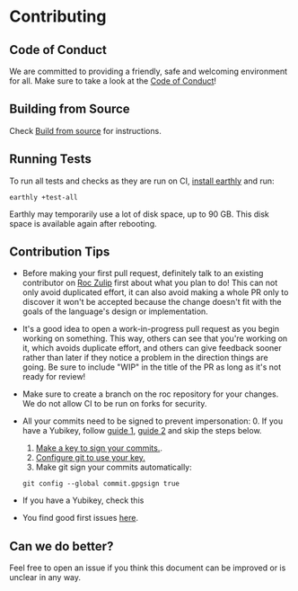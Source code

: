# Contributing

## Code of Conduct

We are committed to providing a friendly, safe and welcoming environment for all. Make sure to take a look at the [Code of Conduct](CodeOfConduct.md)!

## Building from Source

Check [Build from source](BUILDING_FROM_SOURCE.md) for instructions.

## Running Tests

To run all tests and checks as they are run on CI, [install earthly](https://earthly.dev/get-earthly) and run:
```
earthly +test-all
```

Earthly may temporarily use a lot of disk space, up to 90 GB. This disk space is available again after rebooting.

## Contribution Tips

- Before making your first pull request, definitely talk to an existing contributor on [Roc Zulip](https://roc.zulipchat.com) first about what you plan to do! This can not only avoid duplicated effort, it can also avoid making a whole PR only to discover it won't be accepted because the change doesn't fit with the goals of the language's design or implementation.
- It's a good idea to open a work-in-progress pull request as you begin working on something. This way, others can see that you're working on it, which avoids duplicate effort, and others can give feedback sooner rather than later if they notice a problem in the direction things are going. Be sure to include "WIP" in the title of the PR as long as it's not ready for review!
- Make sure to create a branch on the roc repository for your changes. We do not allow CI to be run on forks for security.
- All your commits need to be signed to prevent impersonation:
  0. If you have a Yubikey, follow [guide 1](https://dev.to/paulmicheli/using-your-yubikey-to-get-started-with-gpg-3h4k), [guide 2](https://dev.to/paulmicheli/using-your-yubikey-for-signed-git-commits-4l73) and skip the steps below.
  1. [Make a key to sign your commits.](https://docs.github.com/en/authentication/managing-commit-signature-verification/generating-a-new-gpg-key).
  2. [Configure git to use your key.](https://docs.github.com/en/authentication/managing-commit-signature-verification/telling-git-about-your-signing-key)
  3. Make git sign your commits automatically:
   ```
   git config --global commit.gpgsign true
   ```

- If you have a Yubikey, check this 
- You find good first issues [here](https://github.com/rtfeldman/roc/issues?q=is%3Aopen+is%3Aissue+label%3A%22good+first+issue%22).

## Can we do better?

Feel free to open an issue if you think this document can be improved or is unclear in any way.
